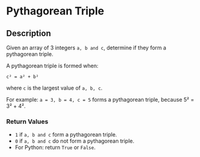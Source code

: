 # Pythagorean Triple

## Description

Given an array of 3 integers `a, b and c`, determine if they form a pythagorean triple.

A pythagorean triple is formed when:

`c² = a² + b²`

where `c` is the largest value of `a, b, c`.

For example: `a = 3, b = 4, c = 5` forms a pythagorean triple, because 5² = 3² + 4².

### Return Values

* `1` if `a, b and c` form a pythagorean triple.
* `0` if `a, b and c` do not form a pythagorean triple.
* For Python: return `True` or `False`.